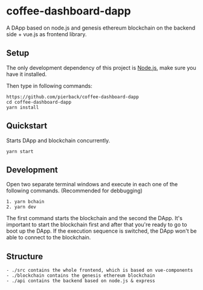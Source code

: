 # coffee-dashboard-dapp

A DApp based on node.js and genesis ethereum blockchain on the backend side + vue.js as frontend library.

## Setup
The only development dependency of this project is [Node.js](https://nodejs.org), make sure you have it installed.

Then type in following commands:

```
https://github.com/pierback/coffee-dashboard-dapp 
cd coffee-dashboard-dapp
yarn install
```

## Quickstart
Starts DApp and blockchain concurrently. 

```
yarn start
```

## Development
Open two separate terminal windows and execute in each one of the following commands. (Recommended for debbugging)

```
1. yarn bchain
2. yarn dev
```
The first command starts the blockchain and the second the DApp. 
It's important to start the blockchain first and after that you're ready to go to boot up the DApp. 
If the execution sequence is switched, the DApp won't be able to connect to the blockchain.

## Structure

```
- ./src contains the whole frontend, which is based on vue-components
- ./blockchain contains the genesis ethereum blockchain
- ./api contains the backend based on node.js & express
```